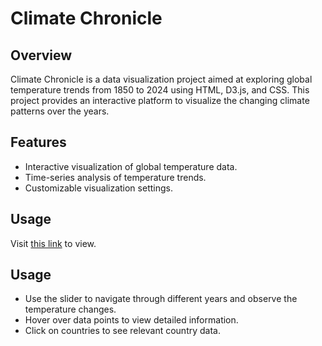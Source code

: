 # Climate Chronicle

## Overview
Climate Chronicle is a data visualization project aimed at exploring global temperature trends from 1850 to 2024 using HTML, D3.js, and CSS. This project provides an interactive platform to visualize the changing climate patterns over the years.

## Features
- Interactive visualization of global temperature data.
- Time-series analysis of temperature trends.
- Customizable visualization settings.

## Usage
Visit <a href="https://ivonaaa.github.io/Climate-Chronicle/">this link</a> to view.
 
## Usage
- Use the slider to navigate through different years and observe the temperature changes.
- Hover over data points to view detailed information.
- Click on countries to see relevant country data.
